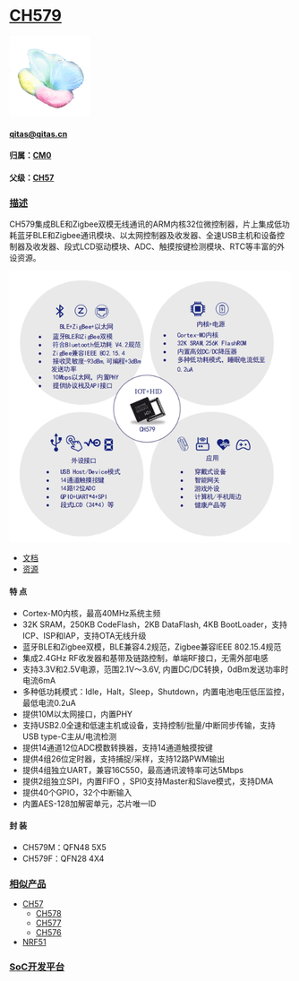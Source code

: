 ﻿# [CH579](https://github.com/sochub/CH579)
[![sites](SoC/SoC.png)](http://www.qitas.cn) 
####  qitas@qitas.cn
#### 归属：[CM0](https://github.com/sochub/CM0) 
#### 父级：[CH57](https://github.com/sochub/CH57) 

### [描述](https://github.com/sochub/CH579/wiki) 

CH579集成BLE和Zigbee双模无线通讯的ARM内核32位微控制器，片上集成低功耗蓝牙BLE和Zigbee通讯模块、以太网控制器及收发器、全速USB主机和设备控制器及收发器、段式LCD驱动模块、ADC、触摸按键检测模块、RTC等丰富的外设资源。

[![sites](SoC/CH579.png)](http://www.wch.cn/products/CH579.html) 

- [文档](docs/) 
- [资源](src/) 

#### 特 点

- Cortex-M0内核，最高40MHz系统主频
- 32K SRAM，250KB CodeFlash，2KB DataFlash, 4KB BootLoader，支持ICP、ISP和IAP，支持OTA无线升级
- 蓝牙BLE和Zigbee双模，BLE兼容4.2规范，Zigbee兼容IEEE 802.15.4规范
- 集成2.4GHz RF收发器和基带及链路控制，单端RF接口，无需外部电感
- 支持3.3V和2.5V电源，范围2.1V～3.6V, 内置DC/DC转换，0dBm发送功率时电流6mA
- 多种低功耗模式：Idle，Halt，Sleep，Shutdown，内置电池电压低压监控，最低电流0.2uA
- 提供10M以太网接口，内置PHY
- 支持USB2.0全速和低速主机或设备，支持控制/批量/中断同步传输，支持USB type-C主从/电流检测
- 提供14通道12位ADC模数转换器，支持14通道触摸按键
- 提供4组26位定时器，支持捕捉/采样，支持12路PWM输出
- 提供4组独立UART，兼容16C550，最高通讯波特率可达5Mbps
- 提供2组独立SPI，内置FIFO ，SPI0支持Master和Slave模式，支持DMA
- 提供40个GPIO，32个中断输入
- 内置AES-128加解密单元，芯片唯一ID

#### 封 装

- CH579M：QFN48 5X5 
- CH579F：QFN28 4X4


### [相似产品](https://github.com/sochub/CH579)

* [CH57](https://github.com/sochub/CH57) 
	* [CH578](https://github.com/sochub/CH578) 
	* [CH577](https://github.com/sochub/CH577) 
	* [CH576](https://github.com/sochub/CH576) 
* [NRF51](https://github.com/sochub/NRF51) 

###  [SoC开发平台](http://www.qitas.cn)   
